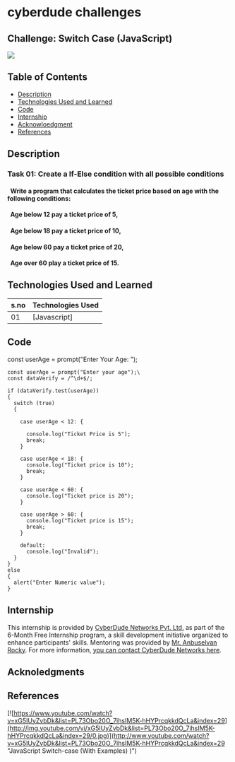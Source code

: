 # cyberdude challenges
## Challenge: Switch Case (JavaScript)

<a href="https://www.cyberdudenetworks.com/">
  <img src="https://cyberdudenetworks.com/assets/img/assets/banner.png"/>
</a>

## Table of Contents

- [Description](#description)
- [Technologies Used and Learned](#technologies-used-and-learned)
- [Code](#code)
- [Internship](#internship)
- [Acknowloedgment](#acknowloedgment)
- [References](#references)



## Description
### Task 01: Create a If-Else condition with all possible conditions

#### &nbsp; Write a program that calculates the ticket price based on age with the following conditions:

#### &nbsp; Age below 12 pay a ticket price of 5,
#### &nbsp; Age below 18 pay a ticket price of 10,
#### &nbsp; Age below 60 pay a ticket price of 20,
#### &nbsp; Age over 60 play a ticket price of 15.


## Technologies Used and Learned

| s.no | Technologies Used                    |
| :--- | ------------------------------------ |
| 01   | [Javascript] |


## Code
[Getting input from user]: #
const userAge = prompt("Enter Your Age: ");

[Verifying user entered value either number or text.]: #
```
const userAge = prompt("Enter your age");\
const dataVerify = /^\d+$/;

if (dataVerify.test(userAge)) 
{
  switch (true) 
  {

    case userAge < 12: {

      console.log("Ticket Price is 5");
      break;
    }

    case userAge < 18: {
      console.log("Ticket price is 10");
      break;
    }

    case userAge < 60: {
      console.log("Ticket price is 20");
    }

    case userAge > 60: {
      console.log("Ticket price is 15");
      break;
    }

    default:
      console.log("Invalid");
  }
}
else 
{
  alert("Enter Numeric value");
}
```


## Internship

This internship is provided by [CyberDude Networks Pvt. Ltd.](https://youtube.com/cyberdudenetworks) as part of the 6-Month Free Internship program, a skill development initiative organized to enhance participants' skills. Mentoring was provided by [Mr. Anbuselvan Rocky](https://instagram.com/anbuselvanrocky). For more information, [you can contact CyberDude Networks here](https://cyberdudenetworks.com).


## Acknoledgments

## References

[![https://www.youtube.com/watch?v=xG5IUyZvbDk&list=PL73Obo20O_7ihsIM5K-hHYPrcqkkdQcLa&index=29](http://img.youtube.com/vi/xG5IUyZvbDk&list=PL73Obo20O_7ihsIM5K-hHYPrcqkkdQcLa&index=29/0.jpg)](http://www.youtube.com/watch?v=xG5IUyZvbDk&list=PL73Obo20O_7ihsIM5K-hHYPrcqkkdQcLa&index=29 "JavaScript Switch-case (With Examples) )")